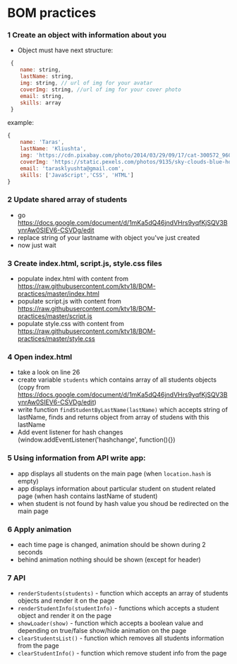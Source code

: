 # BOM practices


### 1 Create an object with information about you 
* Object must have next structure:
```javascript
 {
    name: string,
    lastName: string,
    img: string, // url of img for your avatar
    coverImg: string, //url of img for your cover photo
    email: string,
    skills: array
 } 
```   
   example: 
 
 ```javascript 
 {
     name: 'Taras',
     lastName: 'Kliushta',
     img: 'https://cdn.pixabay.com/photo/2014/03/29/09/17/cat-300572_960_720.jpg',
     coverImg: 'https://static.pexels.com/photos/9135/sky-clouds-blue-horizon.jpg',
     email: 'tarasklyushta@gmail.com',
     skills: ['JavaScript','CSS', 'HTML']
 } 
```

### 2 Update shared array of students
* go https://docs.google.com/document/d/1mKa5dQ46jndVHrs9yqfKjSQV3BynrAw0SIEV6-CSVDg/edit
* replace string of your lastname with object you've just created
* now just wait

### 3 Create index.html, script.js, style.css files
* populate index.html with content from https://raw.githubusercontent.com/ktv18/BOM-practices/master/index.html
* populate script.js with content from https://raw.githubusercontent.com/ktv18/BOM-practices/master/script.js
* populate style.css with content from https://raw.githubusercontent.com/ktv18/BOM-practices/master/style.css

### 4 Open index.html 
* take a look on line 26
* create variable `students` which contains array of all students objects (copy from https://docs.google.com/document/d/1mKa5dQ46jndVHrs9yqfKjSQV3BynrAw0SIEV6-CSVDg/edit)
* write function `findStudentByLastName(lastName)` which accepts string of lastName, finds and returns object from array of studens with this lastName
* Add event listener for hash changes (window.addEventListener('hashchange', function(){})

### 5 Using information from API write app:
* app displays all students on the main page (when `location.hash` is empty)
* app displays information about particular student on student related page (when hash contains lastName of student)
* when student is not found by hash value you shoud be redirected on the main page

### 6 Apply animation
* each time page is changed, animation should be shown during 2 seconds
* behind animation nothing should be shown (except for header) 



### 7 API 
* `renderStudents(students)` - function which accepts an array of students objects and render it on the page
* `renderStudentInfo(studentInfo)` - functions which accepts a student object and render it on the page
* `showLoader(show)` - function which accepts a boolean value and depending on true/false show/hide animation on the page
* `clearStudentsList()` - function which removes all students information from the page
* `clearStudentInfo()` - function which remove student info from the page

